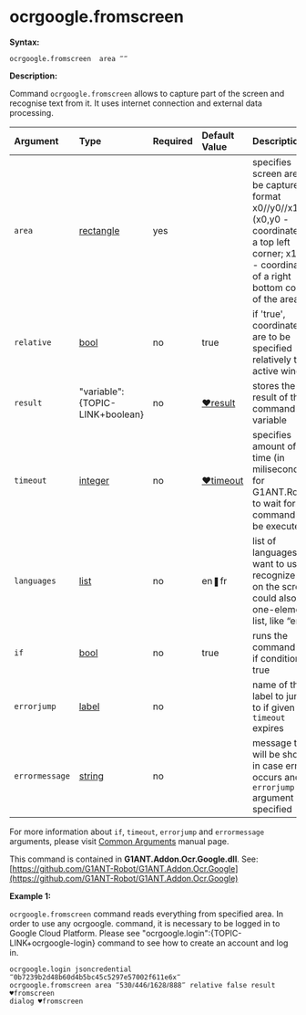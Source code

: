 # ocrgoogle.fromscreen

**Syntax:**

```text
ocrgoogle.fromscreen  area ‴‴
```

**Description:**

Command `ocrgoogle.fromscreen` allows to capture part of the screen and recognise text from it. It uses internet connection and external data processing.

| Argument | Type | Required | Default Value | Description |
| :--- | :--- | :--- | :--- | :--- |
| `area` | [rectangle](https://github.com/G1ANT-Robot/G1ANT.Manual/blob/master/G1ANT-Language/Structures/rectangle.md) | yes |  | specifies screen area to be captured in format x0//y0//x1//y1 \(x0,y0 - coordinates of a top left corner; x1,y1 - coordinates of a right bottom corner of the area\) |
| `relative` | [bool](https://github.com/G1ANT-Robot/G1ANT.Manual/blob/master/G1ANT-Language/Structures/bool.md) | no | true | if 'true', coordinates are to be specified relatively to an active window |
| `result` | "variable":{TOPIC-LINK+boolean} | no | [♥result](https://github.com/G1ANT-Robot/G1ANT.Manual/blob/master/G1ANT-Language/Common-Arguments.md) | stores the result of the command in a variable |
| `timeout` | [integer](https://github.com/G1ANT-Robot/G1ANT.Manual/blob/master/G1ANT-Language/Structures/integer.md) | no | [♥timeout](https://github.com/G1ANT-Robot/G1ANT.Manual/blob/master/G1ANT-Language/Variables/Special-Variables.md) | specifies amount of time \(in miliseconds\) for G1ANT.Robot to wait for the command to be executed |
| `languages` | [list](https://github.com/G1ANT-Robot/G1ANT.Manual/blob/master/G1ANT-Language/Structures/list.md) | no | en❚fr | list of languages you want to use to recognize text on the screen, could also be one-element list, like “en” |
| `if` | [bool](https://github.com/G1ANT-Robot/G1ANT.Manual/blob/master/G1ANT-Language/Structures/bool.md) | no | true | runs the command only if condition is true |
| `errorjump` | [label](https://github.com/G1ANT-Robot/G1ANT.Manual/blob/master/G1ANT-Language/Structures/label.md) | no |  | name of the label to jump to if given `timeout` expires |
| `errormessage` | [string](https://github.com/G1ANT-Robot/G1ANT.Manual/blob/master/G1ANT-Language/Structures/string.md) | no |  | message that will be shown in case error occurs and no `errorjump` argument is specified |

For more information about `if`, `timeout`, `errorjump` and `errormessage` arguments, please visit [Common Arguments](https://github.com/G1ANT-Robot/G1ANT.Manual/blob/master/G1ANT-Language/Common-Arguments.md) manual page.

This command is contained in **G1ANT.Addon.Ocr.Google.dll**. See: [https://github.com/G1ANT-Robot/G1ANT.Addon.Ocr.Google](https://github.com/G1ANT-Robot/G1ANT.Addon.Ocr.Google)

**Example 1:**

`ocrgoogle.fromscreen` command reads everything from specified area. In order to use any ocrgoogle. command, it is necessary to be logged in to Google Cloud Platform. Please see "ocrgoogle.login":{TOPIC-LINK+ocrgoogle-login} command to see how to create an account and log in.

```text
ocrgoogle.login jsoncredential ‴0b7239b2d48b60d4b5bc45c5297e57002f611e6x‴
ocrgoogle.fromscreen area ‴530⫽446⫽1628⫽888‴ relative false result ♥fromscreen
dialog ♥fromscreen
```

